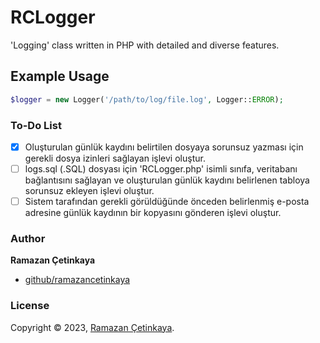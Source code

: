 # RCLogger
'Logging' class written in PHP with detailed and diverse features.

## Example Usage
```php
$logger = new Logger('/path/to/log/file.log', Logger::ERROR);
```

### To-Do List
- [x] Oluşturulan günlük kaydını belirtilen dosyaya sorunsuz yazması için gerekli dosya izinleri sağlayan işlevi oluştur. 
- [ ] logs.sql (.SQL) dosyası için 'RCLogger.php' isimli sınıfa, veritabanı bağlantısını sağlayan ve oluşturulan günlük kaydını belirlenen tabloya sorunsuz ekleyen işlevi oluştur.
- [ ] Sistem tarafından gerekli görüldüğünde önceden belirlenmiş e-posta adresine günlük kaydının bir kopyasını gönderen işlevi oluştur.

### Author

**Ramazan Çetinkaya**

* [github/ramazancetinkaya](https://github.com/ramazancetinkaya)

### License

Copyright © 2023, [Ramazan Çetinkaya](https://github.com/ramazancetinkaya).
